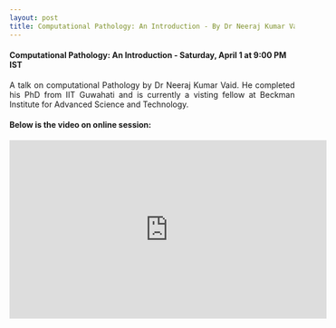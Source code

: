 ```yaml
---
layout: post
title: Computational Pathology: An Introduction - By Dr Neeraj Kumar Vaid
---
```




#### Computational Pathology: An Introduction - Saturday, April 1 at 9:00 PM IST

<p style="text-align: justify;">A talk on computational Pathology by Dr Neeraj Kumar Vaid. He completed his PhD from IIT Guwahati and is currently a visting fellow at Beckman Institute for Advanced Science and Technology.</p>

#### Below is the video on online session:


<iframe width="560" height="315" src="https://www.youtube.com/watch?v=XRX-5LNjXEk" frameborder="0" allowfullscreen></iframe>
